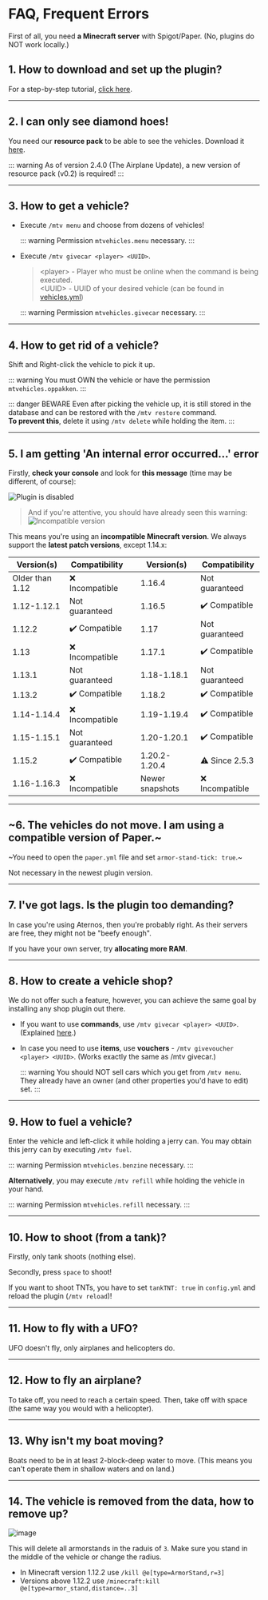 # FAQ, Frequent Errors

First of all, you need **a Minecraft server** with Spigot/Paper. (No, plugins do NOT work locally.)

## 1. How to download and set up the plugin?
For a step-by-step tutorial, [click here](https://github.com/GamerJoep/MinetopiaVehicles#how-to-download).

---

## 2. I can only see diamond hoes!
You need our **resource pack** to be able to see the vehicles. Download it [here](https://mtvehicles.nl/resourcepack/).

::: warning
As of version 2.4.0 (The Airplane Update), a new version of resource pack (v0.2) is required!
:::

---

## 3. How to get a vehicle?
- Execute `/mtv menu` and choose from dozens of vehicles!

  ::: warning
  Permission `mtvehicles.menu` necessary.
  :::

- Execute `/mtv givecar <player> <UUID>`.

  > &lt;player&gt; - Player who must be online when the command is being executed.<br>
  > &lt;UUID&gt; - UUID of your desired vehicle (can be found in [vehicles.yml](https://github.com/GamerJoep/MinetopiaVehicles/blob/master/src/main/resources/vehicles.yml#L30))
  
  ::: warning
  Permission `mtvehicles.givecar` necessary.
  :::

---

## 4. How to get rid of a vehicle?
Shift and Right-click the vehicle to pick it up.

::: warning
You must OWN the vehicle or have the permission `mtvehicles.oppakken`.
:::

::: danger BEWARE
Even after picking the vehicle up, it is still stored in the database and can be restored with the `/mtv restore` command.<br>
**To prevent this**, delete it using `/mtv delete` while holding the item.
:::

---

## 5. I am getting 'An internal error occurred...' error
Firstly, **check your console** and look for **this message** (time may be different, of course):

![Plugin is disabled](https://user-images.githubusercontent.com/47473562/161583020-5b4eea98-16b6-44a5-993e-c53b740df610.png)

> And if you're attentive, you should have already seen this warning:<br>
> ![Incompatible version](https://user-images.githubusercontent.com/47473562/161582673-4802aff9-6e82-41fc-85e3-9f187f760e19.png)

This means you're using an **incompatible Minecraft version**. We always support the **latest patch versions**, except 1.14.x:

| Version(s)        | Compatibility     |   | Version(s)        | Compatibility     |
|-------------------|-------------------|---|-------------------|-------------------|
| Older than 1.12   | ❌ Incompatible  |   | 1.16.4            | Not guaranteed    |
| 1.12-1.12.1       | Not guaranteed    |  | 1.16.5            | ✔️ Compatible    | 
| 1.12.2            | ✔️ Compatible    |   | 1.17              | Not guaranteed    | 
| 1.13              | ❌ Incompatible  |   | 1.17.1            | ✔️ Compatible    | 
| 1.13.1            | Not guaranteed    |   | 1.18-1.18.1      | Not guaranteed    |
| 1.13.2            | ✔️ Compatible    |    | 1.18.2            | ✔️ Compatible   |
| 1.14-1.14.4       | ❌ Incompatible  |   | 1.19-1.19.4       |  ✔️ Compatible  |
| 1.15-1.15.1       | Not guaranteed    |   | 1.20-1.20.1    | ✔️ Compatible   |
| 1.15.2            | ✔️ Compatible    |   | 1.20.2-1.20.4      | ⚠️ Since 2.5.3  |
| 1.16-1.16.3       | ❌ Incompatible  |   | Newer snapshots   | ❌ Incompatible |
---

## ~6. The vehicles do not move. I am using a compatible version of Paper.~

~You need to open the `paper.yml` file and set `armor-stand-tick: true`.~

Not necessary in the newest plugin version.

---

## 7. I've got lags. Is the plugin too demanding?
In case you're using Aternos, then you're probably right. As their servers are free, they might not be "beefy enough".

If you have your own server, try **allocating more RAM**.

---

## 8. How to create a vehicle shop?
We do not offer such a feature, however, you can achieve the same goal by installing any shop plugin out there.

- If you want to use **commands**, use `/mtv givecar <player> <UUID>`. (Explained [here](#_3-how-to-get-a-vehicle).)
- In case you need to use **items**, use **vouchers** - `/mtv givevoucher <player> <UUID>`. (Works exactly the same as /mtv givecar.)

  ::: warning
  You should NOT sell cars which you get from `/mtv menu`. They already have an owner (and other properties you'd have to edit) set.
  :::

---

## 9. How to fuel a vehicle?
Enter the vehicle and left-click it while holding a jerry can. You may obtain this jerry can by executing `/mtv fuel`.

::: warning
Permission `mtvehicles.benzine` necessary.
:::

**Alternatively**, you may execute `/mtv refill` while holding the vehicle in your hand.

::: warning
Permission `mtvehicles.refill` necessary.
:::

---

## 10. How to shoot (from a tank)?

Firstly, only tank shoots (nothing else).

Secondly, press `space` to shoot!

If you want to shoot TNTs, you have to set `tankTNT: true` in `config.yml` and reload the plugin (`/mtv reload`)!

---

## 11. How to fly with a UFO?

UFO doesn't fly, only airplanes and helicopters do.

---

## 12. How to fly an airplane?

To take off, you need to reach a certain speed. Then, take off with space (the same way you would with a helicopter).

---

## 13. Why isn't my boat moving?

Boats need to be in at least 2-block-deep water to move. (This means you can't operate them in shallow waters and on land.)

---

## 14. The vehicle is removed from the data, how to remove up?

![image](https://github.com/GamerJoep/MTVehicles-Wiki/assets/52205375/6e01f2b0-d2f0-4a05-9a42-0bb416846787)

This will delete all armorstands in the raduis of `3`. Make sure you stand in the middle of the vehicle or change the radius.
- In Minecraft version 1.12.2 use `/kill @e[type=ArmorStand,r=3]`
- Versions above 1.12.2 use  `/minecraft:kill @e[type=armor_stand,distance=..3]`
